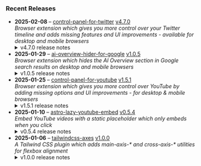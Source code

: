 ### Recent Releases

<!-- RECENT_RELEASES -->
<ul>
<li>
  <strong>2025-02-08</strong> – <a href="https://github.com/insin/control-panel-for-twitter">control-panel-for-twitter</a> <a href="https://github.com/insin/control-panel-for-twitter/releases/tag/v4.7.0">v4.7.0</a>
  <div><em>Browser extension which gives you more control over your Twitter timeline and adds missing features and UI improvements - available for desktop and mobile browsers</em></div>
  <details><summary>v4.7.0 release notes</summary><p>Visit the <a href="https://soitis.dev/control-panel-for-twitter" rel="nofollow">Control Panel for Twitter website</a> for installation links, more information about the extension, and FAQs. Follow <a href="https://twitter.com/ControlPanelFT" rel="nofollow">@ControlPanelFT</a> on Twitter or <a href="https://bsky.app/profile/soitis.dev" rel="nofollow">@soitis.dev</a> on Bluesky for updates.</p>
<h2>Changes</h2>
<ul>
<li>Added a new Notifications option to the Reduce "engagement" settings
<ul>
<li>"Hide badges only" hides all notification count badges, the notification count in the page title and the notification favicon</li>
<li>"Hide" also hides the Notifications nav item to discourage checking notifications</li>
</ul>
</li>
<li>Added display of Retweets and Likes counts when restoring links under your own Tweets
<ul>
<li>The Likes link is now only restored under your own Tweets, as the Likes tab isn't visible for other people's Tweets</li>
</ul>
</li>
<li>Hid a new Premium upsell underneath your own focused Tweets</li>
<li>Fixed a border left behind after hiding the Analytics link under your own Tweets</li>
<li>Fixed Control Panel for Twitter clashing with the one sec extension when both are being used</li>
</ul>
<h3>New Twitter layout changes</h3>
<ul>
<li>Enabling the "Tweak new layout" option now doesn't do anything if you don't have the new layout, so you can leave it enabled if only some of your accounts have it</li>
<li>Fixed contrast of nav item text when navigation is expanded</li>
<li>Made the "More" button larger to match the tweaked nav icons</li>
<li>Added an option to hide the Toggle navigation button in the new layout</li>
</ul>
<h2>Availability</h2>
<p>New versions have to be reviewed and approved for each browser before they're available to install or upgrade to.</p>
<p>This version is available for the following browsers:</p>
<p><a href="https://apps.apple.com/app/id1668516167?platform=iphone" title="Safari on iOS" rel="nofollow"><img src="https://private-user-images.githubusercontent.com/226692/407979936-2370f4ea-3362-4b75-b52d-0e99dcae13f6.png?jwt=eyJhbGciOiJIUzI1NiIsInR5cCI6IkpXVCJ9.eyJpc3MiOiJnaXRodWIuY29tIiwiYXVkIjoicmF3LmdpdGh1YnVzZXJjb250ZW50LmNvbSIsImtleSI6ImtleTUiLCJleHAiOjE3MzkyMDc0MzgsIm5iZiI6MTczOTIwNzEzOCwicGF0aCI6Ii8yMjY2OTIvNDA3OTc5OTM2LTIzNzBmNGVhLTMzNjItNGI3NS1iNTJkLTBlOTlkY2FlMTNmNi5wbmc_WC1BbXotQWxnb3JpdGhtPUFXUzQtSE1BQy1TSEEyNTYmWC1BbXotQ3JlZGVudGlhbD1BS0lBVkNPRFlMU0E1M1BRSzRaQSUyRjIwMjUwMjEwJTJGdXMtZWFzdC0xJTJGczMlMkZhd3M0X3JlcXVlc3QmWC1BbXotRGF0ZT0yMDI1MDIxMFQxNzA1MzhaJlgtQW16LUV4cGlyZXM9MzAwJlgtQW16LVNpZ25hdHVyZT0wYzNjOWViZmVlNjc3ZWIwZmQ3ZDg4OThmYWJkNTQ1YTY1OTE2ODIyNGFkM2M0N2JlZmM1NDBkYjFlMjZiZDY5JlgtQW16LVNpZ25lZEhlYWRlcnM9aG9zdCJ9.0s6VcpYp2txxfHibCRV1nR6i8lVzff9LqqyRJdWwoL8" alt="Safari on iOS" content-type-secured-asset="image/png" secured-asset-link="" style="max-width: 100%;"></a> <a href="https://apps.apple.com/app/id1668516167?platform=mac" title="Safari on macOS" rel="nofollow"><img src="https://private-user-images.githubusercontent.com/226692/407980194-5521baec-f246-4a91-9615-ef602e3743b5.png?jwt=eyJhbGciOiJIUzI1NiIsInR5cCI6IkpXVCJ9.eyJpc3MiOiJnaXRodWIuY29tIiwiYXVkIjoicmF3LmdpdGh1YnVzZXJjb250ZW50LmNvbSIsImtleSI6ImtleTUiLCJleHAiOjE3MzkyMDc0MzgsIm5iZiI6MTczOTIwNzEzOCwicGF0aCI6Ii8yMjY2OTIvNDA3OTgwMTk0LTU1MjFiYWVjLWYyNDYtNGE5MS05NjE1LWVmNjAyZTM3NDNiNS5wbmc_WC1BbXotQWxnb3JpdGhtPUFXUzQtSE1BQy1TSEEyNTYmWC1BbXotQ3JlZGVudGlhbD1BS0lBVkNPRFlMU0E1M1BRSzRaQSUyRjIwMjUwMjEwJTJGdXMtZWFzdC0xJTJGczMlMkZhd3M0X3JlcXVlc3QmWC1BbXotRGF0ZT0yMDI1MDIxMFQxNzA1MzhaJlgtQW16LUV4cGlyZXM9MzAwJlgtQW16LVNpZ25hdHVyZT0zMmQ3ODZiZTRiZmFhODEwYzkyYTdiNjdkZWNlODc1YTQxODIwZGQ5YjRmNDkzM2EzOGE3YWZmYjc3MzBlZjI5JlgtQW16LVNpZ25lZEhlYWRlcnM9aG9zdCJ9.G8K10uH2W_Pj29CihfkTR_e1vVeaV6_qyiFzbA0xWKA" alt="Safari on macOS)" content-type-secured-asset="image/png" secured-asset-link="" style="max-width: 100%;"></a> <a href="https://microsoftedge.microsoft.com/addons/detail/control-panel-for-twitter/foccddlibbeccjiobcnakipdpkjiijjp" title="Edge and Edge Canary on Android" rel="nofollow"><img src="https://user-images.githubusercontent.com/226692/212897573-34b1af0a-dc5a-4aa2-a1e7-ca85d3823f9f.png" alt="Edge and Edge Canary on Android" style="max-width: 100%;"></a> <a href="https://chromewebstore.google.com/detail/control-panel-for-twitter/kpmjjdhbcfebfjgdnpjagcndoelnidfj" title="Google Chrome and Chromium-based browsers" rel="nofollow"><img src="https://user-images.githubusercontent.com/226692/212897023-9e66b1b0-e1cd-44df-a4f2-3d5bda80c5f8.png" alt="Google Chrome and Chromium-based browsers" style="max-width: 100%;"></a></p>
<h2>Screenshots</h2>
<h3>New Reduce "engagement" → Notifications option</h3>
<table>
<thead>
<tr>
<th align="center">Do nothing</th>
<th align="center">Hide badges only</th>
<th align="center">Hide</th>
</tr>
</thead>
<tbody>
<tr>
<td align="center"><a target="_blank" rel="noopener noreferrer" href="https://private-user-images.githubusercontent.com/226692/411229781-6e807888-5ec1-4cdb-90ab-c54e65eb7e85.png?jwt=eyJhbGciOiJIUzI1NiIsInR5cCI6IkpXVCJ9.eyJpc3MiOiJnaXRodWIuY29tIiwiYXVkIjoicmF3LmdpdGh1YnVzZXJjb250ZW50LmNvbSIsImtleSI6ImtleTUiLCJleHAiOjE3MzkyMDc0MzgsIm5iZiI6MTczOTIwNzEzOCwicGF0aCI6Ii8yMjY2OTIvNDExMjI5NzgxLTZlODA3ODg4LTVlYzEtNGNkYi05MGFiLWM1NGU2NWViN2U4NS5wbmc_WC1BbXotQWxnb3JpdGhtPUFXUzQtSE1BQy1TSEEyNTYmWC1BbXotQ3JlZGVudGlhbD1BS0lBVkNPRFlMU0E1M1BRSzRaQSUyRjIwMjUwMjEwJTJGdXMtZWFzdC0xJTJGczMlMkZhd3M0X3JlcXVlc3QmWC1BbXotRGF0ZT0yMDI1MDIxMFQxNzA1MzhaJlgtQW16LUV4cGlyZXM9MzAwJlgtQW16LVNpZ25hdHVyZT1hY2E3MzQ1NzIyM2EzY2ZlMzNiODM1OGMzODUyNTJhNzMwNzYyZTM4ZmViM2U0YmZjNGZjZDNiMmZlM2ZhZmM5JlgtQW16LVNpZ25lZEhlYWRlcnM9aG9zdCJ9.NEoW1icyDtDGcNv2uKGzOES4KbsHuClnao0075enxzc"><img src="https://private-user-images.githubusercontent.com/226692/411229781-6e807888-5ec1-4cdb-90ab-c54e65eb7e85.png?jwt=eyJhbGciOiJIUzI1NiIsInR5cCI6IkpXVCJ9.eyJpc3MiOiJnaXRodWIuY29tIiwiYXVkIjoicmF3LmdpdGh1YnVzZXJjb250ZW50LmNvbSIsImtleSI6ImtleTUiLCJleHAiOjE3MzkyMDc0MzgsIm5iZiI6MTczOTIwNzEzOCwicGF0aCI6Ii8yMjY2OTIvNDExMjI5NzgxLTZlODA3ODg4LTVlYzEtNGNkYi05MGFiLWM1NGU2NWViN2U4NS5wbmc_WC1BbXotQWxnb3JpdGhtPUFXUzQtSE1BQy1TSEEyNTYmWC1BbXotQ3JlZGVudGlhbD1BS0lBVkNPRFlMU0E1M1BRSzRaQSUyRjIwMjUwMjEwJTJGdXMtZWFzdC0xJTJGczMlMkZhd3M0X3JlcXVlc3QmWC1BbXotRGF0ZT0yMDI1MDIxMFQxNzA1MzhaJlgtQW16LUV4cGlyZXM9MzAwJlgtQW16LVNpZ25hdHVyZT1hY2E3MzQ1NzIyM2EzY2ZlMzNiODM1OGMzODUyNTJhNzMwNzYyZTM4ZmViM2U0YmZjNGZjZDNiMmZlM2ZhZmM5JlgtQW16LVNpZ25lZEhlYWRlcnM9aG9zdCJ9.NEoW1icyDtDGcNv2uKGzOES4KbsHuClnao0075enxzc" alt="" content-type-secured-asset="image/png" style="max-width: 100%;"></a></td>
<td align="center"><a target="_blank" rel="noopener noreferrer" href="https://private-user-images.githubusercontent.com/226692/411229816-8bcf8a34-9e8f-49ef-8bf6-4bc45561d100.png?jwt=eyJhbGciOiJIUzI1NiIsInR5cCI6IkpXVCJ9.eyJpc3MiOiJnaXRodWIuY29tIiwiYXVkIjoicmF3LmdpdGh1YnVzZXJjb250ZW50LmNvbSIsImtleSI6ImtleTUiLCJleHAiOjE3MzkyMDc0MzgsIm5iZiI6MTczOTIwNzEzOCwicGF0aCI6Ii8yMjY2OTIvNDExMjI5ODE2LThiY2Y4YTM0LTllOGYtNDllZi04YmY2LTRiYzQ1NTYxZDEwMC5wbmc_WC1BbXotQWxnb3JpdGhtPUFXUzQtSE1BQy1TSEEyNTYmWC1BbXotQ3JlZGVudGlhbD1BS0lBVkNPRFlMU0E1M1BRSzRaQSUyRjIwMjUwMjEwJTJGdXMtZWFzdC0xJTJGczMlMkZhd3M0X3JlcXVlc3QmWC1BbXotRGF0ZT0yMDI1MDIxMFQxNzA1MzhaJlgtQW16LUV4cGlyZXM9MzAwJlgtQW16LVNpZ25hdHVyZT0xODAyOTE4OGE5YzY0YzIwNjBkYzBkNzgyMDYzNTI2OTljYzZkZmI0Y2U5ODdkNDYwYTU4ZTZjN2M5OTNmODFjJlgtQW16LVNpZ25lZEhlYWRlcnM9aG9zdCJ9.NwA3v40CZa0eLxEbwh8gMd2hFY3EpxyJ7Wu87h6AB7M"><img src="https://private-user-images.githubusercontent.com/226692/411229816-8bcf8a34-9e8f-49ef-8bf6-4bc45561d100.png?jwt=eyJhbGciOiJIUzI1NiIsInR5cCI6IkpXVCJ9.eyJpc3MiOiJnaXRodWIuY29tIiwiYXVkIjoicmF3LmdpdGh1YnVzZXJjb250ZW50LmNvbSIsImtleSI6ImtleTUiLCJleHAiOjE3MzkyMDc0MzgsIm5iZiI6MTczOTIwNzEzOCwicGF0aCI6Ii8yMjY2OTIvNDExMjI5ODE2LThiY2Y4YTM0LTllOGYtNDllZi04YmY2LTRiYzQ1NTYxZDEwMC5wbmc_WC1BbXotQWxnb3JpdGhtPUFXUzQtSE1BQy1TSEEyNTYmWC1BbXotQ3JlZGVudGlhbD1BS0lBVkNPRFlMU0E1M1BRSzRaQSUyRjIwMjUwMjEwJTJGdXMtZWFzdC0xJTJGczMlMkZhd3M0X3JlcXVlc3QmWC1BbXotRGF0ZT0yMDI1MDIxMFQxNzA1MzhaJlgtQW16LUV4cGlyZXM9MzAwJlgtQW16LVNpZ25hdHVyZT0xODAyOTE4OGE5YzY0YzIwNjBkYzBkNzgyMDYzNTI2OTljYzZkZmI0Y2U5ODdkNDYwYTU4ZTZjN2M5OTNmODFjJlgtQW16LVNpZ25lZEhlYWRlcnM9aG9zdCJ9.NwA3v40CZa0eLxEbwh8gMd2hFY3EpxyJ7Wu87h6AB7M" alt="" content-type-secured-asset="image/png" style="max-width: 100%;"></a></td>
<td align="center"><a target="_blank" rel="noopener noreferrer" href="https://private-user-images.githubusercontent.com/226692/411229833-95712647-1b5b-49b8-babd-4339c1e53a7b.png?jwt=eyJhbGciOiJIUzI1NiIsInR5cCI6IkpXVCJ9.eyJpc3MiOiJnaXRodWIuY29tIiwiYXVkIjoicmF3LmdpdGh1YnVzZXJjb250ZW50LmNvbSIsImtleSI6ImtleTUiLCJleHAiOjE3MzkyMDc0MzgsIm5iZiI6MTczOTIwNzEzOCwicGF0aCI6Ii8yMjY2OTIvNDExMjI5ODMzLTk1NzEyNjQ3LTFiNWItNDliOC1iYWJkLTQzMzljMWU1M2E3Yi5wbmc_WC1BbXotQWxnb3JpdGhtPUFXUzQtSE1BQy1TSEEyNTYmWC1BbXotQ3JlZGVudGlhbD1BS0lBVkNPRFlMU0E1M1BRSzRaQSUyRjIwMjUwMjEwJTJGdXMtZWFzdC0xJTJGczMlMkZhd3M0X3JlcXVlc3QmWC1BbXotRGF0ZT0yMDI1MDIxMFQxNzA1MzhaJlgtQW16LUV4cGlyZXM9MzAwJlgtQW16LVNpZ25hdHVyZT0yMmIwMTRjNGU5MDAxNWM0MWNjZjM5NzQyOTJlNWJmMmI3Y2IzZGMyNzRjM2I3YmU5ZmY0OWJiMjc2ZTc2NDhhJlgtQW16LVNpZ25lZEhlYWRlcnM9aG9zdCJ9.ljMPZHc_t5sl38sD1JgGyUIvFVkL__hyVGFRmSCBpnI"><img src="https://private-user-images.githubusercontent.com/226692/411229833-95712647-1b5b-49b8-babd-4339c1e53a7b.png?jwt=eyJhbGciOiJIUzI1NiIsInR5cCI6IkpXVCJ9.eyJpc3MiOiJnaXRodWIuY29tIiwiYXVkIjoicmF3LmdpdGh1YnVzZXJjb250ZW50LmNvbSIsImtleSI6ImtleTUiLCJleHAiOjE3MzkyMDc0MzgsIm5iZiI6MTczOTIwNzEzOCwicGF0aCI6Ii8yMjY2OTIvNDExMjI5ODMzLTk1NzEyNjQ3LTFiNWItNDliOC1iYWJkLTQzMzljMWU1M2E3Yi5wbmc_WC1BbXotQWxnb3JpdGhtPUFXUzQtSE1BQy1TSEEyNTYmWC1BbXotQ3JlZGVudGlhbD1BS0lBVkNPRFlMU0E1M1BRSzRaQSUyRjIwMjUwMjEwJTJGdXMtZWFzdC0xJTJGczMlMkZhd3M0X3JlcXVlc3QmWC1BbXotRGF0ZT0yMDI1MDIxMFQxNzA1MzhaJlgtQW16LUV4cGlyZXM9MzAwJlgtQW16LVNpZ25hdHVyZT0yMmIwMTRjNGU5MDAxNWM0MWNjZjM5NzQyOTJlNWJmMmI3Y2IzZGMyNzRjM2I3YmU5ZmY0OWJiMjc2ZTc2NDhhJlgtQW16LVNpZ25lZEhlYWRlcnM9aG9zdCJ9.ljMPZHc_t5sl38sD1JgGyUIvFVkL__hyVGFRmSCBpnI" alt="" content-type-secured-asset="image/png" style="max-width: 100%;"></a></td>
</tr>
</tbody>
</table>
<h3>Under your own focused Tweets</h3>
<table>
<thead>
<tr>
<th align="center">Without Control Panel for Twitter</th>
<th align="center">With Control Panel for Twitter</th>
</tr>
</thead>
<tbody>
<tr>
<td align="center"><a target="_blank" rel="noopener noreferrer" href="https://private-user-images.githubusercontent.com/226692/411230267-444e8fdf-c818-4a87-a9af-43ac78b2f8e6.png?jwt=eyJhbGciOiJIUzI1NiIsInR5cCI6IkpXVCJ9.eyJpc3MiOiJnaXRodWIuY29tIiwiYXVkIjoicmF3LmdpdGh1YnVzZXJjb250ZW50LmNvbSIsImtleSI6ImtleTUiLCJleHAiOjE3MzkyMDc0MzgsIm5iZiI6MTczOTIwNzEzOCwicGF0aCI6Ii8yMjY2OTIvNDExMjMwMjY3LTQ0NGU4ZmRmLWM4MTgtNGE4Ny1hOWFmLTQzYWM3OGIyZjhlNi5wbmc_WC1BbXotQWxnb3JpdGhtPUFXUzQtSE1BQy1TSEEyNTYmWC1BbXotQ3JlZGVudGlhbD1BS0lBVkNPRFlMU0E1M1BRSzRaQSUyRjIwMjUwMjEwJTJGdXMtZWFzdC0xJTJGczMlMkZhd3M0X3JlcXVlc3QmWC1BbXotRGF0ZT0yMDI1MDIxMFQxNzA1MzhaJlgtQW16LUV4cGlyZXM9MzAwJlgtQW16LVNpZ25hdHVyZT05NmI5Y2M0ZTAzZDA1ZGYyYWQzMzIxNzM5NTJkMzRhYWEyMDNkMzVlNDU5NmRkMjQ1YTE2YmUxNzgwNjJiNzliJlgtQW16LVNpZ25lZEhlYWRlcnM9aG9zdCJ9.ip00qqhDbW3ho8B1cegopwSnrHNPv6V4ywP8It1vvoo"><img src="https://private-user-images.githubusercontent.com/226692/411230267-444e8fdf-c818-4a87-a9af-43ac78b2f8e6.png?jwt=eyJhbGciOiJIUzI1NiIsInR5cCI6IkpXVCJ9.eyJpc3MiOiJnaXRodWIuY29tIiwiYXVkIjoicmF3LmdpdGh1YnVzZXJjb250ZW50LmNvbSIsImtleSI6ImtleTUiLCJleHAiOjE3MzkyMDc0MzgsIm5iZiI6MTczOTIwNzEzOCwicGF0aCI6Ii8yMjY2OTIvNDExMjMwMjY3LTQ0NGU4ZmRmLWM4MTgtNGE4Ny1hOWFmLTQzYWM3OGIyZjhlNi5wbmc_WC1BbXotQWxnb3JpdGhtPUFXUzQtSE1BQy1TSEEyNTYmWC1BbXotQ3JlZGVudGlhbD1BS0lBVkNPRFlMU0E1M1BRSzRaQSUyRjIwMjUwMjEwJTJGdXMtZWFzdC0xJTJGczMlMkZhd3M0X3JlcXVlc3QmWC1BbXotRGF0ZT0yMDI1MDIxMFQxNzA1MzhaJlgtQW16LUV4cGlyZXM9MzAwJlgtQW16LVNpZ25hdHVyZT05NmI5Y2M0ZTAzZDA1ZGYyYWQzMzIxNzM5NTJkMzRhYWEyMDNkMzVlNDU5NmRkMjQ1YTE2YmUxNzgwNjJiNzliJlgtQW16LVNpZ25lZEhlYWRlcnM9aG9zdCJ9.ip00qqhDbW3ho8B1cegopwSnrHNPv6V4ywP8It1vvoo" alt="" content-type-secured-asset="image/png" style="max-width: 100%;"></a></td>
<td align="center"><a target="_blank" rel="noopener noreferrer" href="https://private-user-images.githubusercontent.com/226692/411230276-d01385b4-4227-47ab-90eb-d8f3b8fa29b9.png?jwt=eyJhbGciOiJIUzI1NiIsInR5cCI6IkpXVCJ9.eyJpc3MiOiJnaXRodWIuY29tIiwiYXVkIjoicmF3LmdpdGh1YnVzZXJjb250ZW50LmNvbSIsImtleSI6ImtleTUiLCJleHAiOjE3MzkyMDc0MzgsIm5iZiI6MTczOTIwNzEzOCwicGF0aCI6Ii8yMjY2OTIvNDExMjMwMjc2LWQwMTM4NWI0LTQyMjctNDdhYi05MGViLWQ4ZjNiOGZhMjliOS5wbmc_WC1BbXotQWxnb3JpdGhtPUFXUzQtSE1BQy1TSEEyNTYmWC1BbXotQ3JlZGVudGlhbD1BS0lBVkNPRFlMU0E1M1BRSzRaQSUyRjIwMjUwMjEwJTJGdXMtZWFzdC0xJTJGczMlMkZhd3M0X3JlcXVlc3QmWC1BbXotRGF0ZT0yMDI1MDIxMFQxNzA1MzhaJlgtQW16LUV4cGlyZXM9MzAwJlgtQW16LVNpZ25hdHVyZT1kNzgwYmQ3MzM4YTk5Y2UxNTA1YjA0M2Q5MGIxYThjODk0MWZiNzQwZjljOTllNDA4MTI4NzI1YzMzYjEzOGEyJlgtQW16LVNpZ25lZEhlYWRlcnM9aG9zdCJ9.gIS4_aUHblY6eqpzv2o4saGA4VKn-5U8lb9h7oI8lVE"><img src="https://private-user-images.githubusercontent.com/226692/411230276-d01385b4-4227-47ab-90eb-d8f3b8fa29b9.png?jwt=eyJhbGciOiJIUzI1NiIsInR5cCI6IkpXVCJ9.eyJpc3MiOiJnaXRodWIuY29tIiwiYXVkIjoicmF3LmdpdGh1YnVzZXJjb250ZW50LmNvbSIsImtleSI6ImtleTUiLCJleHAiOjE3MzkyMDc0MzgsIm5iZiI6MTczOTIwNzEzOCwicGF0aCI6Ii8yMjY2OTIvNDExMjMwMjc2LWQwMTM4NWI0LTQyMjctNDdhYi05MGViLWQ4ZjNiOGZhMjliOS5wbmc_WC1BbXotQWxnb3JpdGhtPUFXUzQtSE1BQy1TSEEyNTYmWC1BbXotQ3JlZGVudGlhbD1BS0lBVkNPRFlMU0E1M1BRSzRaQSUyRjIwMjUwMjEwJTJGdXMtZWFzdC0xJTJGczMlMkZhd3M0X3JlcXVlc3QmWC1BbXotRGF0ZT0yMDI1MDIxMFQxNzA1MzhaJlgtQW16LUV4cGlyZXM9MzAwJlgtQW16LVNpZ25hdHVyZT1kNzgwYmQ3MzM4YTk5Y2UxNTA1YjA0M2Q5MGIxYThjODk0MWZiNzQwZjljOTllNDA4MTI4NzI1YzMzYjEzOGEyJlgtQW16LVNpZ25lZEhlYWRlcnM9aG9zdCJ9.gIS4_aUHblY6eqpzv2o4saGA4VKn-5U8lb9h7oI8lVE" alt="Screenshot 2025-02-08 at 8 14 17 pm" content-type-secured-asset="image/png" style="max-width: 100%;"></a></td>
</tr>
</tbody>
</table>
<h2>Donate</h2>
<p>Support Control Panel for Twitter development with a tip:</p>
<p><a href="https://ko-fi.com/jbscript" rel="nofollow"><img src="https://private-user-images.githubusercontent.com/226692/330361609-c318a7d3-695e-448d-af15-ef0b934ae168.png?jwt=eyJhbGciOiJIUzI1NiIsInR5cCI6IkpXVCJ9.eyJpc3MiOiJnaXRodWIuY29tIiwiYXVkIjoicmF3LmdpdGh1YnVzZXJjb250ZW50LmNvbSIsImtleSI6ImtleTUiLCJleHAiOjE3MzkyMDc0MzgsIm5iZiI6MTczOTIwNzEzOCwicGF0aCI6Ii8yMjY2OTIvMzMwMzYxNjA5LWMzMThhN2QzLTY5NWUtNDQ4ZC1hZjE1LWVmMGI5MzRhZTE2OC5wbmc_WC1BbXotQWxnb3JpdGhtPUFXUzQtSE1BQy1TSEEyNTYmWC1BbXotQ3JlZGVudGlhbD1BS0lBVkNPRFlMU0E1M1BRSzRaQSUyRjIwMjUwMjEwJTJGdXMtZWFzdC0xJTJGczMlMkZhd3M0X3JlcXVlc3QmWC1BbXotRGF0ZT0yMDI1MDIxMFQxNzA1MzhaJlgtQW16LUV4cGlyZXM9MzAwJlgtQW16LVNpZ25hdHVyZT1kMjI4YzUxZmQ3NTgyZjk0MDdhYWExMzliMDYzMDA5OTE0NjY5MmUwZDlmYzFiMDY5MTk5NDY2ZWRhNTc0NzNkJlgtQW16LVNpZ25lZEhlYWRlcnM9aG9zdCJ9.ghQ-vU7D7ioPRTerPTgidjmy90Z_xUnKzs5sxdLbuoA" alt="Support me on Ko-fi" content-type-secured-asset="image/png" secured-asset-link="" style="max-width: 100%;"></a></p></details>
</li>
<li>
  <strong>2025-01-29</strong> – <a href="https://github.com/insin/ai-overview-hider-for-google">ai-overview-hider-for-google</a> <a href="https://github.com/insin/ai-overview-hider-for-google/releases/tag/v1.0.5">v1.0.5</a>
  <div><em>Browser extension which hides the AI Overview section in Google search results on desktop and mobile browsers</em></div>
  <details><summary>v1.0.5 release notes</summary><p>Visit the <a href="https://soitis.dev/ai-overview-hider-for-google" rel="nofollow">AI Overview Hider for Google website</a> for installation links, more information about the extension, and FAQs. Follow <a href="https://bsky.app/profile/soitis.dev" rel="nofollow">@soitis.dev</a> on Bluesky for updates.</p>
<h2>Changes</h2>
<ul>
<li>Dynamic AI Overviews are now hidden immediately on mobile</li>
</ul>
<h2>Availability</h2>
<p>New versions have to be reviewed and approved by each browser before they're available to install or upgrade to.</p>
<p>This version is available for the following browsers:</p>
<p><a href="https://apps.apple.com/app/ai-overview-hider-for-google/id6739935376?platform=iphone" title="Safari on iOS" rel="nofollow"><img src="https://private-user-images.githubusercontent.com/226692/407979936-2370f4ea-3362-4b75-b52d-0e99dcae13f6.png?jwt=eyJhbGciOiJIUzI1NiIsInR5cCI6IkpXVCJ9.eyJpc3MiOiJnaXRodWIuY29tIiwiYXVkIjoicmF3LmdpdGh1YnVzZXJjb250ZW50LmNvbSIsImtleSI6ImtleTUiLCJleHAiOjE3MzkyMDc0MzgsIm5iZiI6MTczOTIwNzEzOCwicGF0aCI6Ii8yMjY2OTIvNDA3OTc5OTM2LTIzNzBmNGVhLTMzNjItNGI3NS1iNTJkLTBlOTlkY2FlMTNmNi5wbmc_WC1BbXotQWxnb3JpdGhtPUFXUzQtSE1BQy1TSEEyNTYmWC1BbXotQ3JlZGVudGlhbD1BS0lBVkNPRFlMU0E1M1BRSzRaQSUyRjIwMjUwMjEwJTJGdXMtZWFzdC0xJTJGczMlMkZhd3M0X3JlcXVlc3QmWC1BbXotRGF0ZT0yMDI1MDIxMFQxNzA1MzhaJlgtQW16LUV4cGlyZXM9MzAwJlgtQW16LVNpZ25hdHVyZT0wYzNjOWViZmVlNjc3ZWIwZmQ3ZDg4OThmYWJkNTQ1YTY1OTE2ODIyNGFkM2M0N2JlZmM1NDBkYjFlMjZiZDY5JlgtQW16LVNpZ25lZEhlYWRlcnM9aG9zdCJ9.0s6VcpYp2txxfHibCRV1nR6i8lVzff9LqqyRJdWwoL8" alt="Safari on iOS" content-type-secured-asset="image/png" secured-asset-link="" style="max-width: 100%;"></a> <a href="https://apps.apple.com/app/ai-overview-hider-for-google/id6739935376?platform=mac" title="Safari on macOS" rel="nofollow"><img src="https://private-user-images.githubusercontent.com/226692/407980194-5521baec-f246-4a91-9615-ef602e3743b5.png?jwt=eyJhbGciOiJIUzI1NiIsInR5cCI6IkpXVCJ9.eyJpc3MiOiJnaXRodWIuY29tIiwiYXVkIjoicmF3LmdpdGh1YnVzZXJjb250ZW50LmNvbSIsImtleSI6ImtleTUiLCJleHAiOjE3MzkyMDc0MzgsIm5iZiI6MTczOTIwNzEzOCwicGF0aCI6Ii8yMjY2OTIvNDA3OTgwMTk0LTU1MjFiYWVjLWYyNDYtNGE5MS05NjE1LWVmNjAyZTM3NDNiNS5wbmc_WC1BbXotQWxnb3JpdGhtPUFXUzQtSE1BQy1TSEEyNTYmWC1BbXotQ3JlZGVudGlhbD1BS0lBVkNPRFlMU0E1M1BRSzRaQSUyRjIwMjUwMjEwJTJGdXMtZWFzdC0xJTJGczMlMkZhd3M0X3JlcXVlc3QmWC1BbXotRGF0ZT0yMDI1MDIxMFQxNzA1MzhaJlgtQW16LUV4cGlyZXM9MzAwJlgtQW16LVNpZ25hdHVyZT0zMmQ3ODZiZTRiZmFhODEwYzkyYTdiNjdkZWNlODc1YTQxODIwZGQ5YjRmNDkzM2EzOGE3YWZmYjc3MzBlZjI5JlgtQW16LVNpZ25lZEhlYWRlcnM9aG9zdCJ9.G8K10uH2W_Pj29CihfkTR_e1vVeaV6_qyiFzbA0xWKA" alt="Safari on macOS)" content-type-secured-asset="image/png" secured-asset-link="" style="max-width: 100%;"></a> <a href="https://addons.mozilla.org/en-GB/firefox/addon/ai-overview-hider-for-google/" title="Firefox and Firefox for Android" rel="nofollow"><img src="https://private-user-images.githubusercontent.com/226692/399291296-c994c949-1101-4fcc-a8c3-a8d644ffc883.png?jwt=eyJhbGciOiJIUzI1NiIsInR5cCI6IkpXVCJ9.eyJpc3MiOiJnaXRodWIuY29tIiwiYXVkIjoicmF3LmdpdGh1YnVzZXJjb250ZW50LmNvbSIsImtleSI6ImtleTUiLCJleHAiOjE3MzkyMDc0MzgsIm5iZiI6MTczOTIwNzEzOCwicGF0aCI6Ii8yMjY2OTIvMzk5MjkxMjk2LWM5OTRjOTQ5LTExMDEtNGZjYy1hOGMzLWE4ZDY0NGZmYzg4My5wbmc_WC1BbXotQWxnb3JpdGhtPUFXUzQtSE1BQy1TSEEyNTYmWC1BbXotQ3JlZGVudGlhbD1BS0lBVkNPRFlMU0E1M1BRSzRaQSUyRjIwMjUwMjEwJTJGdXMtZWFzdC0xJTJGczMlMkZhd3M0X3JlcXVlc3QmWC1BbXotRGF0ZT0yMDI1MDIxMFQxNzA1MzhaJlgtQW16LUV4cGlyZXM9MzAwJlgtQW16LVNpZ25hdHVyZT1jNmE1YWMxOTEyZTU5ZjgyNzMwNWI2NDA3NmEzMzkzNDk2ZWRkOWY1OWUxY2IzOTU2YWE3ODAxYmU4ZDc1YzgwJlgtQW16LVNpZ25lZEhlYWRlcnM9aG9zdCJ9.mR5Aad30kkYKGPMkcec5r-b-ZHqF5ITdLNsQa_nS9ZU" alt="Firefox Add-ons" content-type-secured-asset="image/png" secured-asset-link="" style="max-width: 100%;"></a> <a href="https://chromewebstore.google.com/detail/ai-overview-hider-for-goo/foobohnghnhkmgpglaefdnbcjkenjpgi" title="Google Chrome and Chromium-based browsers" rel="nofollow"><img src="https://private-user-images.githubusercontent.com/226692/399071033-5e1c67cd-086c-415b-b055-267df80d6c13.png?jwt=eyJhbGciOiJIUzI1NiIsInR5cCI6IkpXVCJ9.eyJpc3MiOiJnaXRodWIuY29tIiwiYXVkIjoicmF3LmdpdGh1YnVzZXJjb250ZW50LmNvbSIsImtleSI6ImtleTUiLCJleHAiOjE3MzkyMDc0MzgsIm5iZiI6MTczOTIwNzEzOCwicGF0aCI6Ii8yMjY2OTIvMzk5MDcxMDMzLTVlMWM2N2NkLTA4NmMtNDE1Yi1iMDU1LTI2N2RmODBkNmMxMy5wbmc_WC1BbXotQWxnb3JpdGhtPUFXUzQtSE1BQy1TSEEyNTYmWC1BbXotQ3JlZGVudGlhbD1BS0lBVkNPRFlMU0E1M1BRSzRaQSUyRjIwMjUwMjEwJTJGdXMtZWFzdC0xJTJGczMlMkZhd3M0X3JlcXVlc3QmWC1BbXotRGF0ZT0yMDI1MDIxMFQxNzA1MzhaJlgtQW16LUV4cGlyZXM9MzAwJlgtQW16LVNpZ25hdHVyZT05OTZlZmFlMWRjODRiMTFiYmIyZGJkMTY4ZjZiYTk0NGQyOWFhN2YyNDk2NmM0MGIxMzJlZjk2YjA1MTY1MDAxJlgtQW16LVNpZ25lZEhlYWRlcnM9aG9zdCJ9.5_aF9-66F9ANk8a6Bp11omIU3FBnn3vs1bFvNlRc9nE" alt="Chrome Web Store" content-type-secured-asset="image/png" secured-asset-link="" style="max-width: 100%;"></a> <a href="https://microsoftedge.microsoft.com/addons/detail/ai-overview-hider-for-goo/kgnepepbdpcpjkkhomocmpohgocijgkf" title="Edge and Edge Canary on Android" rel="nofollow"><img src="https://private-user-images.githubusercontent.com/226692/399472874-649d0e77-de48-47ce-a856-db02703929cb.png?jwt=eyJhbGciOiJIUzI1NiIsInR5cCI6IkpXVCJ9.eyJpc3MiOiJnaXRodWIuY29tIiwiYXVkIjoicmF3LmdpdGh1YnVzZXJjb250ZW50LmNvbSIsImtleSI6ImtleTUiLCJleHAiOjE3MzkyMDc0MzgsIm5iZiI6MTczOTIwNzEzOCwicGF0aCI6Ii8yMjY2OTIvMzk5NDcyODc0LTY0OWQwZTc3LWRlNDgtNDdjZS1hODU2LWRiMDI3MDM5MjljYi5wbmc_WC1BbXotQWxnb3JpdGhtPUFXUzQtSE1BQy1TSEEyNTYmWC1BbXotQ3JlZGVudGlhbD1BS0lBVkNPRFlMU0E1M1BRSzRaQSUyRjIwMjUwMjEwJTJGdXMtZWFzdC0xJTJGczMlMkZhd3M0X3JlcXVlc3QmWC1BbXotRGF0ZT0yMDI1MDIxMFQxNzA1MzhaJlgtQW16LUV4cGlyZXM9MzAwJlgtQW16LVNpZ25hdHVyZT04ZDU2ZWFkOWZiMzg1YTVmZTFhNjkzZDQ4M2VkOWFmMjk2YzE1NTcyZmUzM2FiZWQ4Nzg2NmE5YzZlNTA4NDRmJlgtQW16LVNpZ25lZEhlYWRlcnM9aG9zdCJ9.jpZnSuIaGwqtQPn4VMKRAuq2z9fjvfg-dKlgzkx_7HM" alt="Edge Add-ons" content-type-secured-asset="image/png" secured-asset-link="" style="max-width: 100%;"></a></p>
<h2>Donate</h2>
<p>Support AI Overview Hider for Google development with a tip:</p>
<p><a href="https://ko-fi.com/jbscript" rel="nofollow"><img src="https://private-user-images.githubusercontent.com/226692/330361609-c318a7d3-695e-448d-af15-ef0b934ae168.png?jwt=eyJhbGciOiJIUzI1NiIsInR5cCI6IkpXVCJ9.eyJpc3MiOiJnaXRodWIuY29tIiwiYXVkIjoicmF3LmdpdGh1YnVzZXJjb250ZW50LmNvbSIsImtleSI6ImtleTUiLCJleHAiOjE3MzkyMDc0MzgsIm5iZiI6MTczOTIwNzEzOCwicGF0aCI6Ii8yMjY2OTIvMzMwMzYxNjA5LWMzMThhN2QzLTY5NWUtNDQ4ZC1hZjE1LWVmMGI5MzRhZTE2OC5wbmc_WC1BbXotQWxnb3JpdGhtPUFXUzQtSE1BQy1TSEEyNTYmWC1BbXotQ3JlZGVudGlhbD1BS0lBVkNPRFlMU0E1M1BRSzRaQSUyRjIwMjUwMjEwJTJGdXMtZWFzdC0xJTJGczMlMkZhd3M0X3JlcXVlc3QmWC1BbXotRGF0ZT0yMDI1MDIxMFQxNzA1MzhaJlgtQW16LUV4cGlyZXM9MzAwJlgtQW16LVNpZ25hdHVyZT1kMjI4YzUxZmQ3NTgyZjk0MDdhYWExMzliMDYzMDA5OTE0NjY5MmUwZDlmYzFiMDY5MTk5NDY2ZWRhNTc0NzNkJlgtQW16LVNpZ25lZEhlYWRlcnM9aG9zdCJ9.ghQ-vU7D7ioPRTerPTgidjmy90Z_xUnKzs5sxdLbuoA" alt="Support me on Ko-fi" content-type-secured-asset="image/png" secured-asset-link="" style="max-width: 100%;"></a></p></details>
</li>
<li>
  <strong>2025-01-25</strong> – <a href="https://github.com/insin/control-panel-for-youtube">control-panel-for-youtube</a> <a href="https://github.com/insin/control-panel-for-youtube/releases/tag/v1.5.1">v1.5.1</a>
  <div><em>Browser extension which gives you more control over YouTube by adding missing options and UI improvements - for desktop &amp; mobile browsers</em></div>
  <details><summary>v1.5.1 release notes</summary><p>Visit the <a href="https://jbscript.dev/control-panel-for-youtube" rel="nofollow">Control Panel for YouTube website</a> for installation links, more information about the extension, and FAQs. Follow <a href="https://twitter.com/ControlPanelFYT" rel="nofollow">@ControlPanelFYT</a> on Twitter for updates.</p>
<h2>Changes</h2>
<ul>
<li>Added hiding info panels in embeds</li>
<li>Fixed the Hide Channel menu item not being visible on mobile, after a YouTube menu implementation change</li>
<li>Fixed looking for the theater mode button on mobile (this is a desktop-only feature)</li>
<li>Changed the Hide Channel menu item to display above the Cancel item on larger mobile screens</li>
</ul>
<h2>Availability</h2>
<p>New versions have to be reviewed and published by each browser extension store before they're available for use.</p>
<p>This version is available in the following extension stores:</p>
<p><a href="https://apps.apple.com/app/id6478456678?platform=mac" rel="nofollow"><img src="https://user-images.githubusercontent.com/226692/216768643-4756e33c-1e61-41a7-9c56-9bd80f10bcc9.png" alt="Mac App Store" style="max-width: 100%;"></a> <a href="https://addons.mozilla.org/firefox/addon/control-panel-for-youtube/" rel="nofollow"><img src="https://private-user-images.githubusercontent.com/226692/307636781-566d72e8-bd40-43a4-9118-1768946f5b20.png?jwt=eyJhbGciOiJIUzI1NiIsInR5cCI6IkpXVCJ9.eyJpc3MiOiJnaXRodWIuY29tIiwiYXVkIjoicmF3LmdpdGh1YnVzZXJjb250ZW50LmNvbSIsImtleSI6ImtleTUiLCJleHAiOjE3MzkyMDc0MzgsIm5iZiI6MTczOTIwNzEzOCwicGF0aCI6Ii8yMjY2OTIvMzA3NjM2NzgxLTU2NmQ3MmU4LWJkNDAtNDNhNC05MTE4LTE3Njg5NDZmNWIyMC5wbmc_WC1BbXotQWxnb3JpdGhtPUFXUzQtSE1BQy1TSEEyNTYmWC1BbXotQ3JlZGVudGlhbD1BS0lBVkNPRFlMU0E1M1BRSzRaQSUyRjIwMjUwMjEwJTJGdXMtZWFzdC0xJTJGczMlMkZhd3M0X3JlcXVlc3QmWC1BbXotRGF0ZT0yMDI1MDIxMFQxNzA1MzhaJlgtQW16LUV4cGlyZXM9MzAwJlgtQW16LVNpZ25hdHVyZT00NzMyZmM0NzRjMDdlYzBiMjBiZTQ1ZGNjNTYxN2QwODA2ODBkNTQ5ZmQ3NTAyMzEwZTRlN2Q4ZDdiYzYzMDVmJlgtQW16LVNpZ25lZEhlYWRlcnM9aG9zdCJ9.3chW8MIPyDFwYxIywTQMosG_PLUxf1_411CWwhflqB4" alt="Mozilla Add-ons" content-type-secured-asset="image/png" secured-asset-link="" style="max-width: 100%;"></a> <a href="https://chromewebstore.google.com/detail/control-panel-for-youtube/lodcanccmfbpjjpnngindkkmiehimile" rel="nofollow"><img src="https://private-user-images.githubusercontent.com/226692/307584913-08b44d7b-61d5-49f2-9a76-607eb36fe407.png?jwt=eyJhbGciOiJIUzI1NiIsInR5cCI6IkpXVCJ9.eyJpc3MiOiJnaXRodWIuY29tIiwiYXVkIjoicmF3LmdpdGh1YnVzZXJjb250ZW50LmNvbSIsImtleSI6ImtleTUiLCJleHAiOjE3MzkyMDc0MzgsIm5iZiI6MTczOTIwNzEzOCwicGF0aCI6Ii8yMjY2OTIvMzA3NTg0OTEzLTA4YjQ0ZDdiLTYxZDUtNDlmMi05YTc2LTYwN2ViMzZmZTQwNy5wbmc_WC1BbXotQWxnb3JpdGhtPUFXUzQtSE1BQy1TSEEyNTYmWC1BbXotQ3JlZGVudGlhbD1BS0lBVkNPRFlMU0E1M1BRSzRaQSUyRjIwMjUwMjEwJTJGdXMtZWFzdC0xJTJGczMlMkZhd3M0X3JlcXVlc3QmWC1BbXotRGF0ZT0yMDI1MDIxMFQxNzA1MzhaJlgtQW16LUV4cGlyZXM9MzAwJlgtQW16LVNpZ25hdHVyZT1hMmRhNGNmM2EyMjA0MTFkMjczZDE1ZTJkNDVhYWY5YzAxNTVkNWFkNjYzZTc5YzQwNWY4ZDIxNjVjYWY3YTU2JlgtQW16LVNpZ25lZEhlYWRlcnM9aG9zdCJ9.OkmayFQhD4xZJbzWDeXhAM318SU1l3H7BXZXSL6o5p4" alt="Chrome Web Store" content-type-secured-asset="image/png" secured-asset-link="" style="max-width: 100%;"></a> <a href="https://microsoftedge.microsoft.com/addons/detail/llinnalaegmbpmjonmfbpklchphiabfo" rel="nofollow"><img src="https://private-user-images.githubusercontent.com/226692/308582850-d5ccf576-df4a-48c8-b881-17c1e8a0c6df.png?jwt=eyJhbGciOiJIUzI1NiIsInR5cCI6IkpXVCJ9.eyJpc3MiOiJnaXRodWIuY29tIiwiYXVkIjoicmF3LmdpdGh1YnVzZXJjb250ZW50LmNvbSIsImtleSI6ImtleTUiLCJleHAiOjE3MzkyMDc0MzgsIm5iZiI6MTczOTIwNzEzOCwicGF0aCI6Ii8yMjY2OTIvMzA4NTgyODUwLWQ1Y2NmNTc2LWRmNGEtNDhjOC1iODgxLTE3YzFlOGEwYzZkZi5wbmc_WC1BbXotQWxnb3JpdGhtPUFXUzQtSE1BQy1TSEEyNTYmWC1BbXotQ3JlZGVudGlhbD1BS0lBVkNPRFlMU0E1M1BRSzRaQSUyRjIwMjUwMjEwJTJGdXMtZWFzdC0xJTJGczMlMkZhd3M0X3JlcXVlc3QmWC1BbXotRGF0ZT0yMDI1MDIxMFQxNzA1MzhaJlgtQW16LUV4cGlyZXM9MzAwJlgtQW16LVNpZ25hdHVyZT00Zjc4YzM0ZjNjNGY4MjY4YmE5OTY1NjdhODViYjA2MmQ4NjgzNjgyYWFjODE5ZDJiZGEwN2ZhYmYyMmQ3ZGY5JlgtQW16LVNpZ25lZEhlYWRlcnM9aG9zdCJ9.Makjo0h4GHinrakaGTom_nk8DO_nFiAEHIqT_7GOKVU" alt="Edge Add-ons" content-type-secured-asset="image/png" secured-asset-link="" style="max-width: 100%;"></a></p>
<h2>Donate</h2>
<p>Support Control Panel for YouTube development with a tip:</p>
<p><a href="https://ko-fi.com/jbscript" rel="nofollow"><img src="https://private-user-images.githubusercontent.com/226692/330361609-c318a7d3-695e-448d-af15-ef0b934ae168.png?jwt=eyJhbGciOiJIUzI1NiIsInR5cCI6IkpXVCJ9.eyJpc3MiOiJnaXRodWIuY29tIiwiYXVkIjoicmF3LmdpdGh1YnVzZXJjb250ZW50LmNvbSIsImtleSI6ImtleTUiLCJleHAiOjE3MzkyMDc0MzgsIm5iZiI6MTczOTIwNzEzOCwicGF0aCI6Ii8yMjY2OTIvMzMwMzYxNjA5LWMzMThhN2QzLTY5NWUtNDQ4ZC1hZjE1LWVmMGI5MzRhZTE2OC5wbmc_WC1BbXotQWxnb3JpdGhtPUFXUzQtSE1BQy1TSEEyNTYmWC1BbXotQ3JlZGVudGlhbD1BS0lBVkNPRFlMU0E1M1BRSzRaQSUyRjIwMjUwMjEwJTJGdXMtZWFzdC0xJTJGczMlMkZhd3M0X3JlcXVlc3QmWC1BbXotRGF0ZT0yMDI1MDIxMFQxNzA1MzhaJlgtQW16LUV4cGlyZXM9MzAwJlgtQW16LVNpZ25hdHVyZT1kMjI4YzUxZmQ3NTgyZjk0MDdhYWExMzliMDYzMDA5OTE0NjY5MmUwZDlmYzFiMDY5MTk5NDY2ZWRhNTc0NzNkJlgtQW16LVNpZ25lZEhlYWRlcnM9aG9zdCJ9.ghQ-vU7D7ioPRTerPTgidjmy90Z_xUnKzs5sxdLbuoA" alt="Support me on Ko-fi" content-type-secured-asset="image/png" secured-asset-link="" style="max-width: 100%;"></a></p></details>
</li>
<li>
  <strong>2025-01-10</strong> – <a href="https://github.com/insin/astro-lazy-youtube-embed">astro-lazy-youtube-embed</a> <a href="https://github.com/insin/astro-lazy-youtube-embed/releases/tag/v0.5.4">v0.5.4</a>
  <div><em>Embed YouTube videos with a static placeholder which only embeds when you click</em></div>
  <details><summary>v0.5.4 release notes</summary><h3>Changed</h3>
<ul>
<li>Add missing shadow to the SVG in the "Watch on YouTube" link and reduce its size</li>
</ul></details>
</li>
<li>
  <strong>2025-01-06</strong> – <a href="https://github.com/insin/tailwindcss-axes">tailwindcss-axes</a> <a href="https://github.com/insin/tailwindcss-axes/releases/tag/v1.0.0">v1.0.0</a>
  <div><em>A Tailwind CSS plugin which adds main-axis-* and cross-axis-* utilities for flexbox alignment</em></div>
  <details><summary>v1.0.0 release notes</summary><p>Initial version</p></details>
</li>
</ul>
<!-- /RECENT_RELEASES -->

